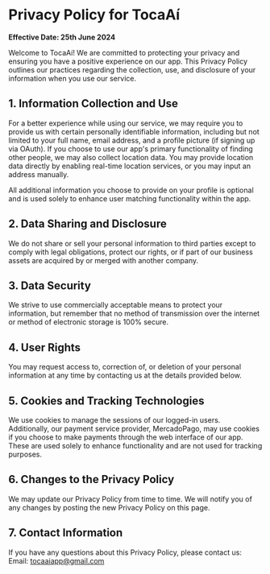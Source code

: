 # Privacy Policy for TocaAí

**Effective Date: 25th June 2024**

Welcome to TocaAí! We are committed to protecting your privacy and ensuring you have a positive experience on our app. This Privacy Policy outlines our practices regarding the collection, use, and disclosure of your information when you use our service.

## 1. Information Collection and Use

For a better experience while using our service, we may require you to provide us with certain personally identifiable information, including but not limited to your full name, email address, and a profile picture (if signing up via OAuth). If you choose to use our app's primary functionality of finding other people, we may also collect location data. You may provide location data directly by enabling real-time location services, or you may input an address manually.

All additional information you choose to provide on your profile is optional and is used solely to enhance user matching functionality within the app.

## 2. Data Sharing and Disclosure

We do not share or sell your personal information to third parties except to comply with legal obligations, protect our rights, or if part of our business assets are acquired by or merged with another company.

## 3. Data Security

We strive to use commercially acceptable means to protect your information, but remember that no method of transmission over the internet or method of electronic storage is 100% secure.

## 4. User Rights

You may request access to, correction of, or deletion of your personal information at any time by contacting us at the details provided below.

## 5. Cookies and Tracking Technologies

We use cookies to manage the sessions of our logged-in users. Additionally, our payment service provider, MercadoPago, may use cookies if you choose to make payments through the web interface of our app. These are used solely to enhance functionality and are not used for tracking purposes.

## 6. Changes to the Privacy Policy

We may update our Privacy Policy from time to time. We will notify you of any changes by posting the new Privacy Policy on this page.

## 7. Contact Information

If you have any questions about this Privacy Policy, please contact us:
Email: [tocaaiapp@gmail.com](mailto:tocaaiapp@gmail.com)

